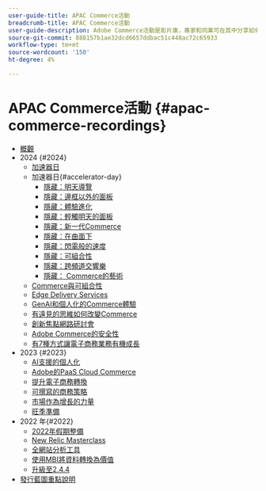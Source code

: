 ```yaml
---
user-guide-title: APAC Commerce活動
breadcrumb-title: APAC Commerce活動
user-guide-description: Adobe Commerce活動是影片庫，專家和同業可在其中分享如何使用Adobe Commerce的想法和創意。
source-git-commit: 888157b1ae32dcd6657ddbac51c448ac72c65933
workflow-type: tm+mt
source-wordcount: '150'
ht-degree: 4%

---
```



# APAC Commerce活動 {#apac-commerce-recordings}

+ [概觀](overview.md)
+ 2024 {#2024}
   + [加速器日](2024/accelerator-day/overview.md)
   + 加速器日{#accelerator-day}
      + [隱藏：明天導覽](./2024/accelerator-day/navigating-tomorrow.md)
      + [隱藏：邊框以外的面板](./2024/accelerator-day/panel-beyond-borders.md)
      + [隱藏：體驗進化](./2024/accelerator-day/experience-evolution.md)
      + [隱藏：輕觸明天的面板](./2024/accelerator-day/panel-tapping-into-tomorrow.md)
      + [隱藏：新一代Commerce](./2024/accelerator-day/next-gen-commerce.md)
      + [隱藏：在曲面下](./2024/accelerator-day/beneath-the-surface.md)
      + [隱藏：閃電般的速度](./2024/accelerator-day/lightning-speed.md)
      + [隱藏：可組合性](./2024/accelerator-day/composability.md)
      + [隱藏：跨頻道交響樂](./2024/accelerator-day/cross-channel-symphony.md)
      + [隱藏： Commerce的藝術](./2024/accelerator-day/the-art-of-commerce.md)
   + [Commerce與可組合性](2024/commerce-and-composability.md)
   + [Edge Delivery Services](2024/edge-delivery-services.md)
   + [GenAI和個人化的Commerce體驗](2024/personalised-commerce-experiences.md)
   + [有遠見的思維如何改變Commerce](2024/visionary-thinking.md)
   + [創新焦點網路研討會](2024/innovation-spotlight.md)
   + [Adobe Commerce的安全性](2024/security-overview.md)
   + [有7種方式讓電子商務業務有機成長](2024/grow-ecommerce-business.md)
+ 2023 {#2023}
   + [AI支援的個人化](2023/ai-personalisation.md)
   + [Adobe的PaaS Cloud Commerce](2023/adobes-paas-cloud-commerce.md)
   + [提升電子商務轉換](2023/ecommerce-conversions.md)
   + [可撰寫的商務策略](2023/composable-commerce.md)
   + [市場作為增長的力量](2023/marketplaces.md)
   + [旺季準備](2023/peak-season-prep.md)
+ 2022 年{#2022}
   + [2022年假期整備](2022/holiday.md)
   + [New Relic Masterclass](2022/new-relic.md)
   + [全網站分析工具](2022/analysis-tool.md)
   + [使用MBI將資料轉換為價值](2022/mbi.md)
   + [升級至2.4.4](2022/upgrade.md)
+ [發行藍圖重點說明](release-highlights.md)

<!--+ Commerce Events {#commerce-events}
  + [Overview](commerce-events/overview.md)
  + 2022 {#2022}
    + [Top Tips and Tricks for Adobe Campaign Standard](customer-journeys/2022/tips-and-tricks.md)
    + [Develop and customize data models in Adobe [!DNL Campaign Classic]](customer-journeys/2022/data-models.md)

+ Data and insights {#commerce-release-updates}
  + [Overview](commerce-release-updates/overview.md)
  + 2022 {#2022}
    + [Innovations and trends](data-and-insights/2022/innovations.md)
    + [Sensei and Analysis Workspace](data-and-insights/2022/sensei.md)
    + [Personalize and automate with Adobe Target](data-and-insights/2022/personalize.md)
    + [Analytics and Target applications for Mobile and Apps](data-and-insights/2022/mobile-and-apps.md)
    + [Cross Device Analytics and Customer Journey Analytics](data-and-insights/2022/cross-device-analytics.md) -->